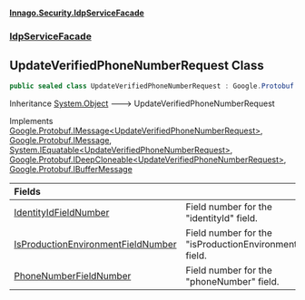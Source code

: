 #### [Innago\.Security\.IdpServiceFacade](../../index.md 'index')
### [IdpServiceFacade](../index.md 'IdpServiceFacade')

## UpdateVerifiedPhoneNumberRequest Class

```csharp
public sealed class UpdateVerifiedPhoneNumberRequest : Google.Protobuf.IMessage<IdpServiceFacade.UpdateVerifiedPhoneNumberRequest>, Google.Protobuf.IMessage, System.IEquatable<IdpServiceFacade.UpdateVerifiedPhoneNumberRequest>, Google.Protobuf.IDeepCloneable<IdpServiceFacade.UpdateVerifiedPhoneNumberRequest>, Google.Protobuf.IBufferMessage
```

Inheritance [System\.Object](https://learn.microsoft.com/en-us/dotnet/api/system.object 'System\.Object') &#129106; UpdateVerifiedPhoneNumberRequest

Implements [Google\.Protobuf\.IMessage&lt;](https://learn.microsoft.com/en-us/dotnet/api/google.protobuf.imessage-1 'Google\.Protobuf\.IMessage\`1')[UpdateVerifiedPhoneNumberRequest](index.md 'IdpServiceFacade\.UpdateVerifiedPhoneNumberRequest')[&gt;](https://learn.microsoft.com/en-us/dotnet/api/google.protobuf.imessage-1 'Google\.Protobuf\.IMessage\`1'), [Google\.Protobuf\.IMessage](https://learn.microsoft.com/en-us/dotnet/api/google.protobuf.imessage 'Google\.Protobuf\.IMessage'), [System\.IEquatable&lt;](https://learn.microsoft.com/en-us/dotnet/api/system.iequatable-1 'System\.IEquatable\`1')[UpdateVerifiedPhoneNumberRequest](index.md 'IdpServiceFacade\.UpdateVerifiedPhoneNumberRequest')[&gt;](https://learn.microsoft.com/en-us/dotnet/api/system.iequatable-1 'System\.IEquatable\`1'), [Google\.Protobuf\.IDeepCloneable&lt;](https://learn.microsoft.com/en-us/dotnet/api/google.protobuf.ideepcloneable-1 'Google\.Protobuf\.IDeepCloneable\`1')[UpdateVerifiedPhoneNumberRequest](index.md 'IdpServiceFacade\.UpdateVerifiedPhoneNumberRequest')[&gt;](https://learn.microsoft.com/en-us/dotnet/api/google.protobuf.ideepcloneable-1 'Google\.Protobuf\.IDeepCloneable\`1'), [Google\.Protobuf\.IBufferMessage](https://learn.microsoft.com/en-us/dotnet/api/google.protobuf.ibuffermessage 'Google\.Protobuf\.IBufferMessage')

| Fields | |
| :--- | :--- |
| [IdentityIdFieldNumber](IdentityIdFieldNumber.md 'IdpServiceFacade\.UpdateVerifiedPhoneNumberRequest\.IdentityIdFieldNumber') | Field number for the "identityId" field\. |
| [IsProductionEnvironmentFieldNumber](IsProductionEnvironmentFieldNumber.md 'IdpServiceFacade\.UpdateVerifiedPhoneNumberRequest\.IsProductionEnvironmentFieldNumber') | Field number for the "isProductionEnvironment" field\. |
| [PhoneNumberFieldNumber](PhoneNumberFieldNumber.md 'IdpServiceFacade\.UpdateVerifiedPhoneNumberRequest\.PhoneNumberFieldNumber') | Field number for the "phoneNumber" field\. |
